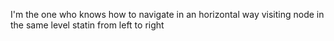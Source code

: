 I'm the one who knows how to navigate in an horizontal way visiting node in the same level statin from left to right